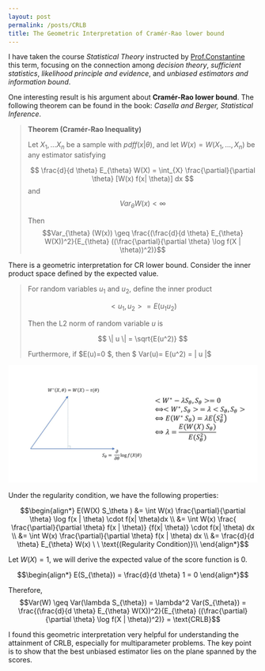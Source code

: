```yaml
---
layout: post
permalink: /posts/CRLB
title: The Geometric Interpretation of Cramér-Rao lower bound
---
```

I have taken the course *Statistical Theory* instructed by [Prof.Constantine](http://www.biostat.jhsph.edu/~cfrangak/)
this term, focusing on the connection among *decision theory*, *sufficient statistics*, *likelihood principle and evidence*, and *unbiased estimators and information bound*.

One interesting result is his argument about **Cramér-Rao lower bound**. The following theorem can be found in the book: *Casella and Berger, Statistical Inference*.

> **Theorem (Cramér-Rao Inequality)**
>
> Let $X_1,...X_n$ be a sample with $pdf f(x|\theta)$, and let $W(x)= W(X_1,...,X_n)$ be any estimator satisfying
>
> $$ \frac{d}{d \theta} E_{\theta} W(X) = \int_{X} \frac{\partial}{\partial \theta} [W(x) f(x| \theta)] dx $$
> and
> $$Var_{\theta} W(x) < \infty $$
>
> Then
> $$Var_{\theta} (W(x)) \geq \frac{(\frac{d}{d \theta} E_{\theta} W(X))^2}{E_{\theta} ((\frac{\partial}{\partial \theta} \log f(X | \theta))^2)}$$

There is a geometric interpretation for CR lower bound. Consider the inner product space defined by the expected value.

> For random variables $u_1$ and $u_2$, define the inner product
>
> $$<u_1,u_2> = E(u_1 u_2)$$
>
> Then the L2 norm of random variable $u$ is
>
> $$ \| u \| = \sqrt{E(u^2)} $$
>
> Furthermore, if $E(u)=0 $, then $ Var(u)= E(u^2) = \| u \|$

<center>
<img src="/img/blog_img/proj.jpg">
</center>

Under the regularity condition, we have the following properties:

$$\begin{align*}
E(W(X) S_\theta ) &= \int W(x) \frac{\partial}{\partial \theta}  \log f(x | \theta) \cdot f(x| \theta)dx \\
&=   \int W(x) \frac{ \frac{\partial}{\partial \theta}  f(x | \theta)} {f(x| \theta)}  \cdot f(x| \theta) dx \\
&= \int W(x) \frac{\partial}{\partial \theta}  f(x | \theta) dx \\
&= \frac{d}{d \theta} E_{\theta} W(x) \ \  \text{(Regularity Condition)}\\
\end{align*}$$

Let $W(X)= 1$, we will derive the expected value of the score function is 0.

$$\begin{align*}
    E(S_{\theta}) = \frac{d}{d \theta} 1 = 0
\end{align*}$$

Therefore, $$Var(W) \geq   Var(\lambda S_{\theta}) = \lambda^2 Var(S_{\theta}) = \frac{(\frac{d}{d \theta} E_{\theta} W(X))^2}{E_{\theta} ((\frac{\partial}{\partial \theta} \log f(X | \theta))^2)}  = \text{CRLB}$$

I found this geometric interpretation very helpful for understanding the attainment of CRLB, especially for multiparameter problems. The key point is to show that the best unbiased estimator lies on the plane spanned by the scores.

